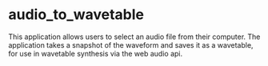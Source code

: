 # audio_to_wavetable
This application allows users to select an audio file from their computer. The application takes a snapshot of the waveform and saves it as a wavetable, for use in wavetable synthesis via the web audio api.
